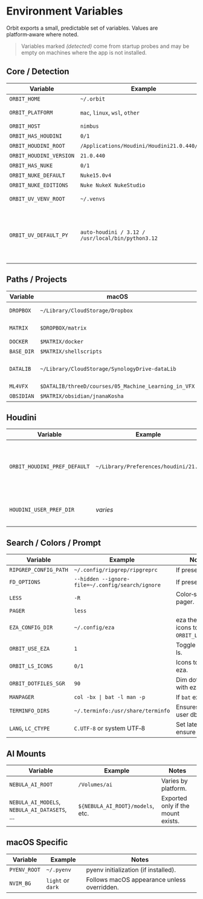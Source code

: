 # Environment Variables

Orbit exports a small, predictable set of variables. Values are platform‑aware where noted.

> Variables marked *(detected)* come from startup probes and may be empty on machines where the app is not installed.

## Core / Detection

| Variable | Example | Notes |
|---|---|---|
| `ORBIT_HOME` | `~/.orbit` | Repo root. |
| `ORBIT_PLATFORM` | `mac`, `linux`, `wsl`, `other` | From `detect_platform.zsh`. |
| `ORBIT_HOST` | `nimbus` | Short hostname. |
| `ORBIT_HAS_HOUDINI` | `0/1` | *(detected)* |
| `ORBIT_HOUDINI_ROOT` | `/Applications/Houdini/Houdini21.0.440/...` | *(detected)* |
| `ORBIT_HOUDINI_VERSION` | `21.0.440` | *(detected)* |
| `ORBIT_HAS_NUKE` | `0/1` | *(detected)* |
| `ORBIT_NUKE_DEFAULT` | `Nuke15.0v4` | *(detected)* |
| `ORBIT_NUKE_EDITIONS` | `Nuke NukeX NukeStudio` | Available editions. |
| `ORBIT_UV_VENV_ROOT` | `~/.venvs` | Base dir for all per-project uv envs. |
| `ORBIT_UV_DEFAULT_PY` | `auto-houdini / 3.12 / /usr/local/bin/python3.12` | Fallback interpreter when a project doesn’t specify one. auto-houdini derives MAJOR.MINOR from the installed Houdini Python.|
## Paths / Projects

| Variable | macOS | Linux | Notes |
|---|---|---|---|
| `DROPBOX` | `~/Library/CloudStorage/Dropbox` | `~/Dropbox` | Base for Matrix. |
| `MATRIX` | `$DROPBOX/matrix` | same | Project root. |
| `DOCKER` | `$MATRIX/docker` | same | |
| `BASE_DIR` | `$MATRIX/shellscripts` | same | |
| `DATALIB` | `~/Library/CloudStorage/SynologyDrive-dataLib` | `/mnt/dataLib` | Synology data library. |
| `ML4VFX` | `$DATALIB/threeD/courses/05_Machine_Learning_in_VFX` | same | |
| `OBSIDIAN` | `$MATRIX/obsidian/jnanaKosha` | same | |

## Houdini

| Variable | Example | Notes |
|---|---|---|
| `ORBIT_HOUDINI_PREF_DEFAULT` | `~/Library/Preferences/houdini/21.0` | Default prefs path for detected version (mac) or `~/houdini21.0` on Linux. |
| `HOUDINI_USER_PREF_DIR` | *varies* | Set by `hou prefs` or implicitly by Houdini. |

## Search / Colors / Prompt

| Variable | Example | Notes |
|---|---|---|
| `RIPGREP_CONFIG_PATH` | `~/.config/ripgrep/ripgreprc` | If present. |
| `FD_OPTIONS` | `--hidden --ignore-file=~/.config/search/ignore` | If present. |
| `LESS` | `-R` | Color‑safe pager. |
| `PAGER` | `less` | |
| `EZA_CONFIG_DIR` | `~/.config/eza` | eza theme dir; icons toggle via `ORBIT_LS_ICONS`. |
| `ORBIT_USE_EZA` | `1` | Toggle eza vs. ls. |
| `ORBIT_LS_ICONS` | `0/1` | Icons toggle for eza. |
| `ORBIT_DOTFILES_SGR` | `90` | Dim dotfiles with eza. |
| `MANPAGER` | `col -bx \| bat -l man -p` | If `bat` exists. |
| `TERMINFO_DIRS` | `~/.terminfo:/usr/share/terminfo` | Ensures per-user db first. |
| `LANG`, `LC_CTYPE` | `C.UTF-8` or system UTF‑8 | Set late to ensure UTF‑8. |

## AI Mounts

| Variable | Example | Notes |
|---|---|---|
| `NEBULA_AI_ROOT` | `/Volumes/ai` | Varies by platform. |
| `NEBULA_AI_MODELS`, `NEBULA_AI_DATASETS`, … | `${NEBULA_AI_ROOT}/models`, etc. | Exported only if the mount exists. |

## macOS Specific

| Variable | Example | Notes |
|---|---|---|
| `PYENV_ROOT` | `~/.pyenv` | pyenv initialization (if installed). |
| `NVIM_BG` | `light` or `dark` | Follows macOS appearance unless overridden. |
